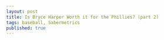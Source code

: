 ```yaml
---
layout: post
title: Is Bryce Harper Worth it for the Phillies? (part 2)
tags: baseball, Sabermetrics
published: true
---
```


